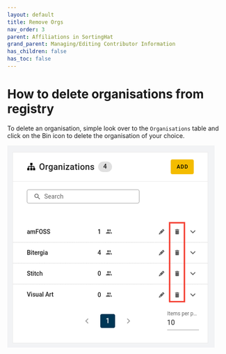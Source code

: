 ```yaml
---
layout: default
title: Remove Orgs
nav_order: 3
parent: Affiliations in SortingHat
grand_parent: Managing/Editing Contributor Information
has_children: false
has_toc: false
---
```


# How to delete organisations from registry

To delete an organisation, simple look over to the `Organisations` table and click on the Bin icon to delete the organisation of your choice.

![delete-org](./assets/delete-org.png)

